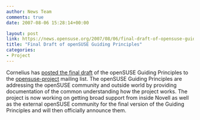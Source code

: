 ```yaml
---
author: News Team
comments: true
date: 2007-08-06 15:28:14+00:00

layout: post
link: https://news.opensuse.org/2007/08/06/final-draft-of-opensuse-guiding-principles/
title: "Final Draft of openSUSE Guiding Principles"
categories:
- Project
---
```

Cornelius has [posted the  final draft](http://lists.opensuse.org/opensuse-project/2007-08/msg00010.html) of the openSUSE Guiding Principles to the [opensuse-project](http://lists.opensuse.org/opensuse-project/) mailing list. The openSUSE Guiding Principles are addressing the openSUSE community and outside world by providing documentation of the common understanding how the project works. The project is now working on getting broad support from inside Novell as well as the external openSUSE community for the final version of the Guiding Principles and will then officially announce them.
